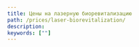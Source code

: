 ```yaml
---
title: Цены на лазерную биоревитализацию
path: /prices/laser-biorevitalization/
description:
keywords: [""]
---
```

